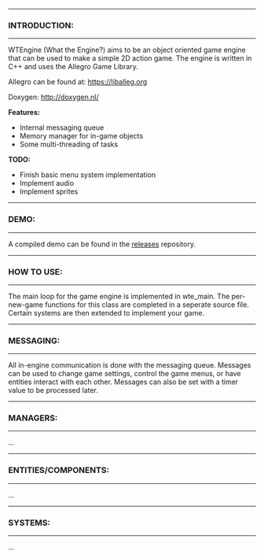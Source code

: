 
--------------------------
### INTRODUCTION:
--------------------------

WTEngine (What the Engine?) aims to be an object oriented game engine that can be used to make a simple 2D action game.
The engine is written in C++ and uses the Allegro Game Library.

Allegro can be found at:  https://liballeg.org

Doxygen:  http://doxygen.nl/

**Features:**
 - Internal messaging queue 
 - Memory manager for in-game objects
 - Some multi-threading of tasks

**TODO:**
 - Finish basic menu system implementation
 - Implement audio
 - Implement sprites

--------------------------
### DEMO:
--------------------------

A compiled demo can be found in the [releases](https://github.com/wtfsystems/releases) repository.

--------------------------
### HOW TO USE:
--------------------------

The main loop for the game engine is implemented in wte_main.  The per-new-game functions for this class are completed in a seperate source file.  Certain systems are then extended to implement your game.

--------------------------
### MESSAGING:
--------------------------

All in-engine communication is done with the messaging queue.  Messages can be used to change game settings, control the game menus, or have entities interact with each other.  Messages can also be set with a timer value to be processed later.

--------------------------
### MANAGERS:
--------------------------

...

--------------------------
### ENTITIES/COMPONENTS:
--------------------------

...

--------------------------
### SYSTEMS:
--------------------------

...
